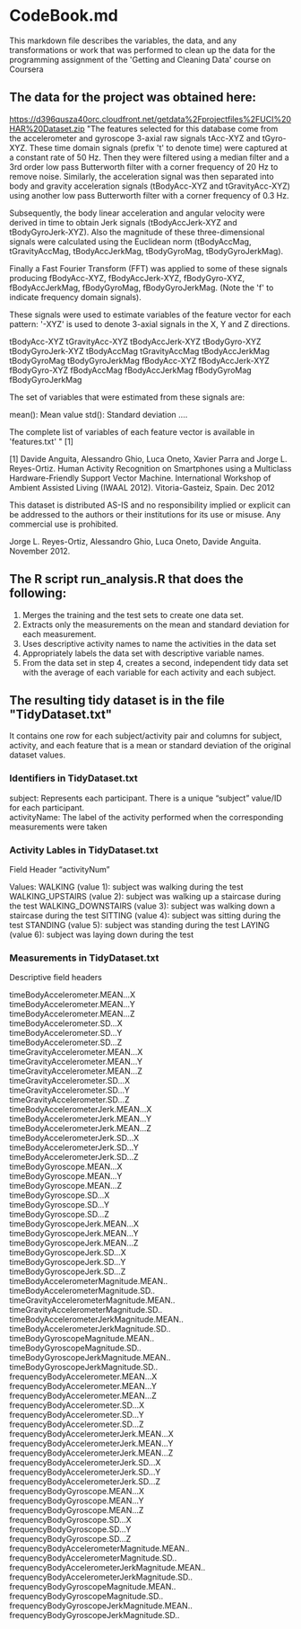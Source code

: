 # CodeBook.md
This markdown file describes the variables, the data, and any transformations or work that was performed to clean up the data
for the programming assignment of the 'Getting and Cleaning Data' course on Coursera

## The data for the project was obtained here:
https://d396qusza40orc.cloudfront.net/getdata%2Fprojectfiles%2FUCI%20HAR%20Dataset.zip
"The features selected for this database come from the accelerometer and gyroscope 3-axial raw signals tAcc-XYZ and tGyro-XYZ. These time domain signals (prefix 't' to denote time) were captured at a constant rate of 50 Hz. Then they were filtered using a median filter and a 3rd order low pass Butterworth filter with a corner frequency of 20 Hz to remove noise. Similarly, the acceleration signal was then separated into body and gravity acceleration signals (tBodyAcc-XYZ and tGravityAcc-XYZ) using another low pass Butterworth filter with a corner frequency of 0.3 Hz.

Subsequently, the body linear acceleration and angular velocity were derived in time to obtain Jerk signals (tBodyAccJerk-XYZ and tBodyGyroJerk-XYZ). Also the magnitude of these three-dimensional signals were calculated using the Euclidean norm (tBodyAccMag, tGravityAccMag, tBodyAccJerkMag, tBodyGyroMag, tBodyGyroJerkMag).

Finally a Fast Fourier Transform (FFT) was applied to some of these signals producing fBodyAcc-XYZ, fBodyAccJerk-XYZ, fBodyGyro-XYZ, fBodyAccJerkMag, fBodyGyroMag, fBodyGyroJerkMag. (Note the 'f' to indicate frequency domain signals).

These signals were used to estimate variables of the feature vector for each pattern:
'-XYZ' is used to denote 3-axial signals in the X, Y and Z directions.

tBodyAcc-XYZ tGravityAcc-XYZ tBodyAccJerk-XYZ tBodyGyro-XYZ tBodyGyroJerk-XYZ tBodyAccMag tGravityAccMag tBodyAccJerkMag tBodyGyroMag tBodyGyroJerkMag fBodyAcc-XYZ fBodyAccJerk-XYZ fBodyGyro-XYZ fBodyAccMag fBodyAccJerkMag fBodyGyroMag fBodyGyroJerkMag

The set of variables that were estimated from these signals are:

mean(): Mean value std(): Standard deviation ....

The complete list of variables of each feature vector is available in 'features.txt' " [1]

[1] Davide Anguita, Alessandro Ghio, Luca Oneto, Xavier Parra and Jorge L. Reyes-Ortiz. Human Activity Recognition on Smartphones using a Multiclass Hardware-Friendly Support Vector Machine. International Workshop of Ambient Assisted Living (IWAAL 2012). Vitoria-Gasteiz, Spain. Dec 2012

This dataset is distributed AS-IS and no responsibility implied or explicit can be addressed to the authors or their institutions for its use or misuse. Any commercial use is prohibited.

Jorge L. Reyes-Ortiz, Alessandro Ghio, Luca Oneto, Davide Anguita. November 2012.

## The R script run_analysis.R that does the following:

1) Merges the training and the test sets to create one data set.
2) Extracts only the measurements on the mean and standard deviation for each measurement.
3) Uses descriptive activity names to name the activities in the data set
4) Appropriately labels the data set with descriptive variable names.
5) From the data set in step 4, creates a second, independent tidy data set with the average of each variable for each activity and each subject.


## The resulting tidy dataset is in the file "TidyDataset.txt"
It contains one row for each subject/activity pair and columns for subject, activity, and each feature 
that is a mean or standard deviation of the original dataset values.

### Identifiers in TidyDataset.txt
subject: Represents each participant. There is a unique “subject” value/ID for each participant.                                      
activityName: The label of the activity performed when the corresponding measurements were taken                                 

### Activity Lables in TidyDataset.txt
Field Header “activityNum”

Values:
WALKING (value 1): subject was walking during the test
WALKING_UPSTAIRS (value 2): subject was walking up a staircase during the test
WALKING_DOWNSTAIRS (value 3): subject was walking down a staircase during the test
SITTING (value 4): subject was sitting during the test
STANDING (value 5): subject was standing during the test
LAYING (value 6): subject was laying down during the test

### Measurements in TidyDataset.txt
Descriptive field headers                                

timeBodyAccelerometer.MEAN...X                                          
timeBodyAccelerometer.MEAN...Y                                        
timeBodyAccelerometer.MEAN...Z                
timeBodyAccelerometer.SD...X                   
timeBodyAccelerometer.SD...Y                   
timeBodyAccelerometer.SD...Z                  
timeGravityAccelerometer.MEAN...X             
timeGravityAccelerometer.MEAN...Y             
timeGravityAccelerometer.MEAN...Z             
timeGravityAccelerometer.SD...X               
timeGravityAccelerometer.SD...Y               
timeGravityAccelerometer.SD...Z               
timeBodyAccelerometerJerk.MEAN...X            
timeBodyAccelerometerJerk.MEAN...Y            
timeBodyAccelerometerJerk.MEAN...Z            
timeBodyAccelerometerJerk.SD...X              
timeBodyAccelerometerJerk.SD...Y              
timeBodyAccelerometerJerk.SD...Z              
timeBodyGyroscope.MEAN...X                    
timeBodyGyroscope.MEAN...Y                    
timeBodyGyroscope.MEAN...Z                    
timeBodyGyroscope.SD...X                      
timeBodyGyroscope.SD...Y                      
timeBodyGyroscope.SD...Z                      
timeBodyGyroscopeJerk.MEAN...X                
timeBodyGyroscopeJerk.MEAN...Y                
timeBodyGyroscopeJerk.MEAN...Z                
timeBodyGyroscopeJerk.SD...X                  
timeBodyGyroscopeJerk.SD...Y                  
timeBodyGyroscopeJerk.SD...Z                  
timeBodyAccelerometerMagnitude.MEAN..         
timeBodyAccelerometerMagnitude.SD..           
timeGravityAccelerometerMagnitude.MEAN..      
timeGravityAccelerometerMagnitude.SD..        
timeBodyAccelerometerJerkMagnitude.MEAN..     
timeBodyAccelerometerJerkMagnitude.SD..       
timeBodyGyroscopeMagnitude.MEAN..             
timeBodyGyroscopeMagnitude.SD..               
timeBodyGyroscopeJerkMagnitude.MEAN..         
timeBodyGyroscopeJerkMagnitude.SD..           
frequencyBodyAccelerometer.MEAN...X           
frequencyBodyAccelerometer.MEAN...Y           
frequencyBodyAccelerometer.MEAN...Z           
frequencyBodyAccelerometer.SD...X             
frequencyBodyAccelerometer.SD...Y             
frequencyBodyAccelerometer.SD...Z             
frequencyBodyAccelerometerJerk.MEAN...X       
frequencyBodyAccelerometerJerk.MEAN...Y       
frequencyBodyAccelerometerJerk.MEAN...Z       
frequencyBodyAccelerometerJerk.SD...X         
frequencyBodyAccelerometerJerk.SD...Y         
frequencyBodyAccelerometerJerk.SD...Z         
frequencyBodyGyroscope.MEAN...X               
frequencyBodyGyroscope.MEAN...Y               
frequencyBodyGyroscope.MEAN...Z               
frequencyBodyGyroscope.SD...X                 
frequencyBodyGyroscope.SD...Y                 
frequencyBodyGyroscope.SD...Z                 
frequencyBodyAccelerometerMagnitude.MEAN..    
frequencyBodyAccelerometerMagnitude.SD..      
frequencyBodyAccelerometerJerkMagnitude.MEAN..                
frequencyBodyAccelerometerJerkMagnitude.SD..      
frequencyBodyGyroscopeMagnitude.MEAN..        
frequencyBodyGyroscopeMagnitude.SD..         
frequencyBodyGyroscopeJerkMagnitude.MEAN..   
frequencyBodyGyroscopeJerkMagnitude.SD..      
